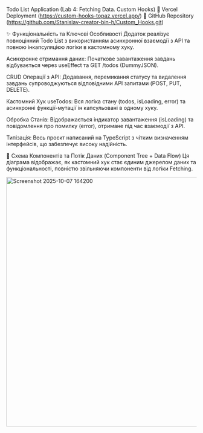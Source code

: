  Todo List Application (Lab 4: Fetching Data. Custom Hooks)
🔗 Vercel Deployment (https://custom-hooks-topaz.vercel.app/)
🔗 GitHub Repository (https://github.com/Stanislav-creator-bin-h/Custom_Hooks.git)

✨ Функціональність та Ключові Особливості
Додаток реалізує повноцінний Todo List з використанням асинхронної взаємодії з API та повною інкапсуляцією логіки в кастомному хуку.

Асинхронне отримання даних: Початкове завантаження завдань відбувається через useEffect та GET /todos (DummyJSON).

CRUD Операції з API: Додавання, перемикання статусу та видалення завдань супроводжуються відповідними API запитами (POST, PUT, DELETE).

Кастомний Хук useTodos: Вся логіка стану (todos, isLoading, error) та асинхронні функції-мутації ін капсульовані в одному хуку.

Обробка Станів: Відображається індикатор завантаження (isLoading) та повідомлення про помилку (error), отримане під час взаємодії з API.

Типізація: Весь проєкт написаний на TypeScript з чітким визначенням інтерфейсів, що забезпечує високу надійність.

🌳 Схема Компонентів та Потік Даних (Component Tree + Data Flow)
Ця діаграма відображає, як кастомний хук стає єдиним джерелом даних та функціональності, повністю звільняючи компоненти від логіки Fetching.


<img width="1281" height="661" alt="Screenshot 2025-10-07 164200" src="https://github.com/user-attachments/assets/cc3337e7-3883-49f7-b905-fb0a6b1faadf" />
